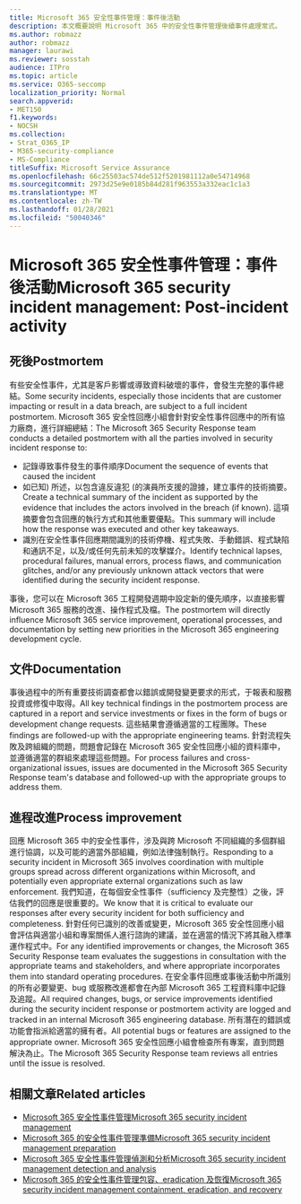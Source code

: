 ```yaml
---
title: Microsoft 365 安全性事件管理：事件後活動
description: 本文概要說明 Microsoft 365 中的安全性事件管理後續事件處理常式。
ms.author: robmazz
author: robmazz
manager: laurawi
ms.reviewer: sosstah
audience: ITPro
ms.topic: article
ms.service: O365-seccomp
localization_priority: Normal
search.appverid:
- MET150
f1.keywords:
- NOCSH
ms.collection:
- Strat_O365_IP
- M365-security-compliance
- MS-Compliance
titleSuffix: Microsoft Service Assurance
ms.openlocfilehash: 66c25503ac574de512f5201981112a0e54714968
ms.sourcegitcommit: 2973d25e9e0185b84d281f963553a332eac1c1a3
ms.translationtype: MT
ms.contentlocale: zh-TW
ms.lasthandoff: 01/28/2021
ms.locfileid: "50040346"
---
```

# <a name="microsoft-365-security-incident-management-post-incident-activity"></a><span data-ttu-id="a07e1-103">Microsoft 365 安全性事件管理：事件後活動</span><span class="sxs-lookup"><span data-stu-id="a07e1-103">Microsoft 365 security incident management: Post-incident activity</span></span>

## <a name="postmortem"></a><span data-ttu-id="a07e1-104">死後</span><span class="sxs-lookup"><span data-stu-id="a07e1-104">Postmortem</span></span>

<span data-ttu-id="a07e1-105">有些安全性事件，尤其是客戶影響或導致資料破壞的事件，會發生完整的事件總結。</span><span class="sxs-lookup"><span data-stu-id="a07e1-105">Some security incidents, especially those incidents that are customer impacting or result in a data breach, are subject to a full incident postmortem.</span></span> <span data-ttu-id="a07e1-106">Microsoft 365 安全性回應小組會針對安全性事件回應中的所有協力廠商，進行詳細總結：</span><span class="sxs-lookup"><span data-stu-id="a07e1-106">The Microsoft 365 Security Response team conducts a detailed postmortem with all the parties involved in security incident response to:</span></span>

- <span data-ttu-id="a07e1-107">記錄導致事件發生的事件順序</span><span class="sxs-lookup"><span data-stu-id="a07e1-107">Document the sequence of events that caused the incident</span></span>
- <span data-ttu-id="a07e1-108">如已知) 所述，以包含違反違犯 (的演員所支援的證據，建立事件的技術摘要。</span><span class="sxs-lookup"><span data-stu-id="a07e1-108">Create a technical summary of the incident as supported by the evidence that includes the actors involved in the breach (if known).</span></span> <span data-ttu-id="a07e1-109">這項摘要會包含回應的執行方式和其他重要優點。</span><span class="sxs-lookup"><span data-stu-id="a07e1-109">This summary will include how the response was executed and other key takeaways.</span></span>
- <span data-ttu-id="a07e1-110">識別在安全性事件回應期間識別的技術停機、程式失敗、手動錯誤、程式缺陷和通訊不足，以及/或任何先前未知的攻擊媒介。</span><span class="sxs-lookup"><span data-stu-id="a07e1-110">Identify technical lapses, procedural failures, manual errors, process flaws, and communication glitches, and/or any previously unknown attack vectors that were identified during the security incident response.</span></span>

<span data-ttu-id="a07e1-111">事後，您可以在 Microsoft 365 工程開發週期中設定新的優先順序，以直接影響 Microsoft 365 服務的改進、操作程式及檔。</span><span class="sxs-lookup"><span data-stu-id="a07e1-111">The postmortem will directly influence Microsoft 365 service improvement, operational processes, and documentation by setting new priorities in the Microsoft 365 engineering development cycle.</span></span>

## <a name="documentation"></a><span data-ttu-id="a07e1-112">文件</span><span class="sxs-lookup"><span data-stu-id="a07e1-112">Documentation</span></span>

<span data-ttu-id="a07e1-113">事後過程中的所有重要技術調查都會以錯誤或開發變更要求的形式，于報表和服務投資或修復中取得。</span><span class="sxs-lookup"><span data-stu-id="a07e1-113">All key technical findings in the postmortem process are captured in a report and service investments or fixes in the form of bugs or development change requests.</span></span> <span data-ttu-id="a07e1-114">這些結果會遵循適當的工程團隊。</span><span class="sxs-lookup"><span data-stu-id="a07e1-114">These findings are followed-up with the appropriate engineering teams.</span></span> <span data-ttu-id="a07e1-115">針對流程失敗及跨組織的問題，問題會記錄在 Microsoft 365 安全性回應小組的資料庫中，並遵循適當的群組來處理這些問題。</span><span class="sxs-lookup"><span data-stu-id="a07e1-115">For process failures and cross-organizational issues, issues are documented in the Microsoft 365 Security Response team's database and followed-up with the appropriate groups to address them.</span></span>

## <a name="process-improvement"></a><span data-ttu-id="a07e1-116">進程改進</span><span class="sxs-lookup"><span data-stu-id="a07e1-116">Process improvement</span></span>

<span data-ttu-id="a07e1-117">回應 Microsoft 365 中的安全性事件，涉及與跨 Microsoft 不同組織的多個群組進行協調，以及可能的適當外部組織，例如法律強制執行。</span><span class="sxs-lookup"><span data-stu-id="a07e1-117">Responding to a security incident in Microsoft 365 involves coordination with multiple groups spread across different organizations within Microsoft, and potentially even appropriate external organizations such as law enforcement.</span></span> <span data-ttu-id="a07e1-118">我們知道，在每個安全性事件（sufficiency 及完整性）之後，評估我們的回應是很重要的。</span><span class="sxs-lookup"><span data-stu-id="a07e1-118">We know that it is critical to evaluate our responses after every security incident for both sufficiency and completeness.</span></span> <span data-ttu-id="a07e1-119">針對任何已識別的改善或變更，Microsoft 365 安全性回應小組會評估與適當小組和專案關係人進行諮詢的建議，並在適當的情況下將其融入標準運作程式中。</span><span class="sxs-lookup"><span data-stu-id="a07e1-119">For any identified improvements or changes, the Microsoft 365 Security Response team evaluates the suggestions in consultation with the appropriate teams and stakeholders, and where appropriate incorporates them into standard operating procedures.</span></span> <span data-ttu-id="a07e1-120">在安全事件回應或事後活動中所識別的所有必要變更、bug 或服務改進都會在內部 Microsoft 365 工程資料庫中記錄及追蹤。</span><span class="sxs-lookup"><span data-stu-id="a07e1-120">All required changes, bugs, or service improvements identified during the security incident response or postmortem activity are logged and tracked in an internal Microsoft 365 engineering database.</span></span> <span data-ttu-id="a07e1-121">所有潛在的錯誤或功能會指派給適當的擁有者。</span><span class="sxs-lookup"><span data-stu-id="a07e1-121">All potential bugs or features are assigned to the appropriate owner.</span></span> <span data-ttu-id="a07e1-122">Microsoft 365 安全性回應小組會檢查所有專案，直到問題解決為止。</span><span class="sxs-lookup"><span data-stu-id="a07e1-122">The Microsoft 365 Security Response team reviews all entries until the issue is resolved.</span></span>

## <a name="related-articles"></a><span data-ttu-id="a07e1-123">相關文章</span><span class="sxs-lookup"><span data-stu-id="a07e1-123">Related articles</span></span>

- [<span data-ttu-id="a07e1-124">Microsoft 365 安全性事件管理</span><span class="sxs-lookup"><span data-stu-id="a07e1-124">Microsoft 365 security incident management</span></span>](assurance-security-incident-management.md)
- [<span data-ttu-id="a07e1-125">Microsoft 365 的安全性事件管理準備</span><span class="sxs-lookup"><span data-stu-id="a07e1-125">Microsoft 365 security incident management preparation</span></span>](assurance-sim-preparation.md)
- [<span data-ttu-id="a07e1-126">Microsoft 365 安全性事件管理偵測和分析</span><span class="sxs-lookup"><span data-stu-id="a07e1-126">Microsoft 365 security incident management detection and analysis</span></span>](assurance-sim-detection-analysis.md)
- [<span data-ttu-id="a07e1-127">Microsoft 365 的安全性事件管理包容、eradication 及恢復</span><span class="sxs-lookup"><span data-stu-id="a07e1-127">Microsoft 365 security incident management containment, eradication, and recovery</span></span>](assurance-sim-containment-eradication-recovery.md)
